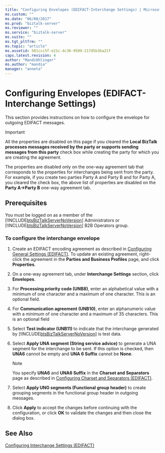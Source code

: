```yaml
---
title: "Configuring Envelopes (EDIFACT-Interchange Settings) | Microsoft Docs"
ms.custom: ""
ms.date: "06/08/2017"
ms.prod: "biztalk-server"
ms.reviewer: ""
ms.service: "biztalk-server"
ms.suite: ""
ms.tgt_pltfrm: ""
ms.topic: "article"
ms.assetid: 501ccc5f-e21c-4c36-9509-217d5b3ba21f
caps.latest.revision: 4
author: "MandiOhlinger"
ms.author: "mandia"
manager: "anneta"
---
```

# Configuring Envelopes (EDIFACT-Interchange Settings)
This section provides instructions on how to configure the envelope for outgoing EDIFACT messages.  
  
> [!IMPORTANT]
>  All the properties are disabled on this page if you cleared the **Local BizTalk processes messages received by the party or supports sending messages from this party** check box while creating the party for which you are creating the agreement.  
>   
>  The properties are disabled only on the one-way agreement tab that corresponds to the properties for interchanges being sent from the party. For example, if you create two parties Party A and Party B and for Party A, you cleared the check box, the above list of properties are disabled on the **Party A->Party B** one-way agreement tab.  
  
## Prerequisites  
 You must be logged on as a member of the [!INCLUDE[btsBizTalkServerNoVersion](../includes/btsbiztalkservernoversion-md.md)] Administrators or [!INCLUDE[btsBizTalkServerNoVersion](../includes/btsbiztalkservernoversion-md.md)] B2B Operators group.  
  
### To configure the interchange envelope  
  
1.  Create an EDIFACT encoding agreement as described in [Configuring General Settings (EDIFACT)](../core/configuring-general-settings-edifact.md). To update an existing agreement, right-click the agreement in the **Parties and Business Profiles** page, and click **Properties**.  
  
2.  On a one-way agreement tab, under **Interchange Settings** section, click **Envelopes**.  
  
3.  For **Processing priority code (UNB8)**, enter an alphabetical value with a minimum of one character and a maximum of one character. This is an optional field.  
  
4.  For **Communication agreement (UNB10)**, enter an alphanumeric value with a minimum of one character and a maximum of 35 characters. This is an optional field  
  
5.  Select **Test indicator (UNB11)** to indicate that the interchange generated by [!INCLUDE[btsBizTalkServerNoVersion](../includes/btsbiztalkservernoversion-md.md)] is test data.  
  
6.  Select **Apply UNA segment (String service advice)** to generate a UNA segment for the interchange to be sent. If this option is checked, then **UNA6** cannot be empty and **UNA 6 Suffix** cannot be **None**.  
  
    > [!NOTE]
    >  You specify **UNA6** and **UNA6 Suffix** in the **Charset and Separators** page as described in [Configuring Charset and Separators (EDIFACT)](../core/configuring-charset-and-separators-edifact.md).  
  
7.  Select **Apply UNG segments (Functional group header)** to create grouping segments in the functional group header in outgoing messages.  
  
8.  Click **Apply** to accept the changes before continuing with the configuration, or click **OK** to validate the changes and then close the dialog box.  
  
## See Also  
 [Configuring Interchange Settings (EDIFACT)](../core/configuring-interchange-settings-edifact.md)